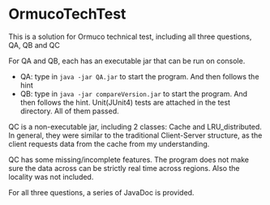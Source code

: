# OrmucoTechTest

This is a solution for Ormuco technical test, including all three questions, QA, QB and QC

For QA and QB, each has an executable jar that can be run on console. 
- QA: type in `java -jar QA.jar` to start the program. And then follows the hint
- QB: type in `java -jar compareVersion.jar` to start the program. And then follows the hint.
  Unit(JUnit4) tests are attached in the test directory. All of them passed.

QC is a non-executable jar, including 2 classes: Cache and LRU_distributed. In general, they were similar to the traditional Client-Server structure, as the client requests data from the cache from my understanding. 

QC has some missing/incomplete features. The program does not make sure the data across can be strictly real time across regions. Also the locality was not included.

For all three questions, a series of JavaDoc is provided. 
